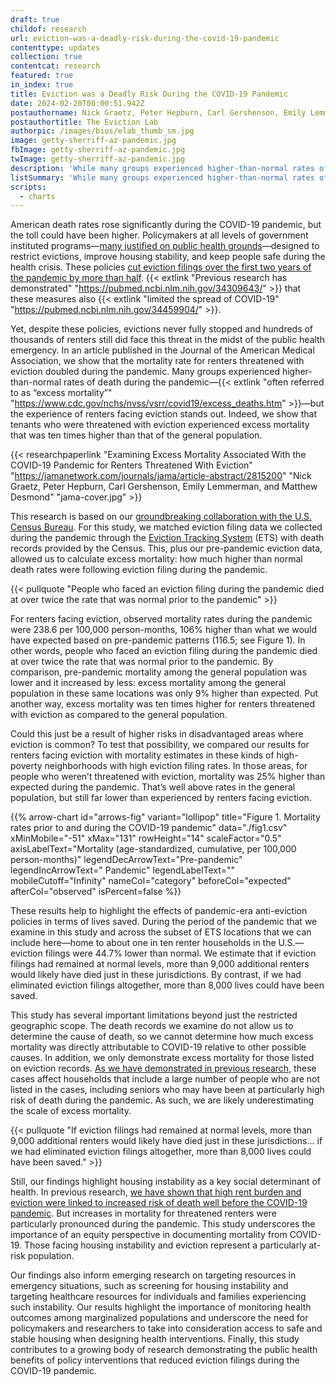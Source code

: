 ```yaml
---
draft: true
childof: research
url: eviction-was-a-deadly-risk-during-the-covid-19-pandemic
contenttype: updates
collection: true
contentcat: research
featured: true
in_index: true
title: Eviction was a Deadly Risk During the COVID-19 Pandemic
date: 2024-02-20T00:00:51.942Z
postauthorname: Nick Graetz, Peter Hepburn, Carl Gershenson, Emily Lemmerman, and Matthew Desmond
postauthortitle: The Eviction Lab
authorpic: /images/bios/elab_thumb_sm.jpg
image: getty-sherriff-az-pandemic.jpg
fbImage: getty-sherriff-az-pandemic.jpg
twImage: getty-sherriff-az-pandemic.jpg
description: 'While many groups experienced higher-than-normal rates of death during the pandemic, the excess mortality of renters threatened with eviction was ten times higher than that of the general population.'
listSummary: 'While many groups experienced higher-than-normal rates of death during the pandemic, the excess mortality of renters threatened with eviction was ten times higher than that of the general population.'
scripts:
  - charts
---
```

<span class="dropcap green">A</span>merican death rates rose significantly during the COVID-19 pandemic, but the toll could have been higher. Policymakers at all levels of government instituted programs—[many justified on public health grounds](https://evictionlab.org/assessing-state-eviction-prevention-covid-19/)—designed to restrict evictions, improve housing stability, and keep people safe during the health crisis. These policies [cut eviction filings over the first two years of the pandemic by more than half](https://evictionlab.org/covid-era-policies-cut-eviction-filings-by-more-than-half/). {{< extlink "Previous research has demonstrated" "https://pubmed.ncbi.nlm.nih.gov/34309643/" >}} that these measures also {{< extlink "limited the spread of COVID-19" "https://pubmed.ncbi.nlm.nih.gov/34459904/" >}}. 

Yet, despite these policies, evictions never fully stopped and hundreds of thousands of renters still did face this threat in the midst of the public health emergency. In an article published in the Journal of the American Medical Association, we show that the mortality rate for renters threatened with eviction doubled during the pandemic. Many groups experienced higher-than-normal rates of death during the pandemic—{{< extlink "often referred to as “excess mortality”" "https://www.cdc.gov/nchs/nvss/vsrr/covid19/excess_deaths.htm" >}}—but the experience of renters facing eviction stands out. Indeed, we show that tenants who were threatened with eviction experienced excess mortality that was ten times higher than that of the general population. 

{{< researchpaperlink "Examining Excess Mortality Associated With the COVID-19 Pandemic for Renters Threatened With Eviction" "https://jamanetwork.com/journals/jama/article-abstract/2815200" "Nick Graetz, Peter Hepburn, Carl Gershenson, Emily Lemmerman, and Matthew Desmond" "jama-cover.jpg" >}}

This research is based on our [groundbreaking collaboration with the U.S. Census Bureau](https://evictionlab.org/who-is-evicted-in-america/). For this study, we matched eviction filing data we collected during the pandemic through the  [Eviction Tracking System](https://evictionlab.org/eviction-tracking/) (ETS) with death records provided by the Census. This, plus our pre-pandemic eviction data, allowed us to calculate excess mortality: how much higher than normal death rates were following eviction filing during the pandemic. 

{{< pullquote "People who faced an eviction filing during the pandemic died at over twice the rate that was normal prior to the pandemic" >}}

For renters facing eviction, observed mortality rates during the pandemic were 238.6 per 100,000 person-months, 106% higher than what we would have expected based on pre-pandemic patterns (116.5; see Figure 1). In other words, people who faced an eviction filing during the pandemic died at over twice the rate that was normal prior to the pandemic. By comparison, pre-pandemic mortality among the general population was lower and it increased by less: excess mortality among the general population in these same locations was only 9% higher than expected. Put another way, excess mortality was ten times higher for renters threatened with eviction as compared to the general population.

Could this just be a result of higher risks in disadvantaged areas where eviction is common? To test that possibility, we compared our results for renters facing eviction with mortality estimates in these kinds of high-poverty neighborhoods with high eviction filing rates. In those areas, for people who weren’t threatened with eviction, mortality was 25% higher than expected during the pandemic. That’s well above rates in the general population, but still far lower than experienced by renters facing eviction.
<style>
  .arrow-chart__body .legend-desc {
    transform: translate(-5px, 22px) !important;
  }
  .chart-row text.name {
    transform: translate(-3px, 5px) !important;
  }
</style>
{{% arrow-chart
  id="arrows-fig"
  variant="lollipop"
  title="Figure 1. Mortality rates prior to and during the COVID-19 pandemic"
  data="./fig1.csv"
  xMinMobile="-51"
  xMax="131"
  rowHeight="14"
  scaleFactor="0.5"
  axisLabelText="Mortality (age-standardized, cumulative, per 100,000 person-months)"
  legendDecArrowText="Pre-pandemic"
  legendIncArrowText=" Pandemic"
  legendLabelText=""
  mobileCutoff="Infinity"
  nameCol="category"
  beforeCol="expected"
  afterCol="observed"
  isPercent=false
%}}

These results help to highlight the effects of pandemic-era anti-eviction policies in terms of lives saved. During the period of the pandemic that we examine in this study and across the subset of ETS locations that we can include here—home to about one in ten renter households in the U.S.—eviction filings were 44.7% lower than normal. We estimate that if eviction filings had remained at normal levels, more than 9,000 additional renters would likely have died just in these jurisdictions. By contrast, if we had eliminated eviction filings altogether, more than 8,000 lives could have been saved.

This study has several important limitations beyond just the restricted geographic scope. The death records we examine do not allow us to determine the cause of death, so we cannot determine how much excess mortality was directly attributable to COVID-19 relative to other possible causes. In addition, we only demonstrate excess mortality for those listed on eviction records. [As we have demonstrated in previous research](https://evictionlab.org/who-is-evicted-in-america/), these cases affect households that include a large number of people who are not listed in the cases, including seniors who may have been at particularly high risk of death during the pandemic. As such, we are likely underestimating the scale of excess mortality. 

{{< pullquote "If eviction filings had remained at normal levels, more than 9,000 additional renters would likely have died just in these jurisdictions... if we had eliminated eviction filings altogether, more than 8,000 lives could have been saved." >}}

Still, our findings highlight housing instability as a key social determinant of health. In previous research, [we have shown that high rent burden and eviction were linked to increased risk of death well before the COVID-19 pandemic](/rising-rents-and-evictions-linked-to-premature-death). But increases in mortality for threatened renters were particularly pronounced during the pandemic. This study underscores the importance of an equity perspective in documenting mortality from COVID-19. Those facing housing instability and eviction represent a particularly at-risk population. 

Our findings also inform emerging research on targeting resources in emergency situations, such as screening for housing instability and targeting healthcare resources for individuals and families experiencing such instability. Our results highlight the importance of monitoring health outcomes among marginalized populations and underscore the need for policymakers and researchers to take into consideration access to safe and stable housing when designing health interventions. Finally, this study contributes to a growing body of research demonstrating the public health benefits of policy interventions that reduced eviction filings during the COVID-19 pandemic.
